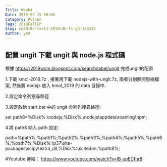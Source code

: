 ```yaml
---
Title: Week4
Date: 2019-03-15 16:00
Category: Python
Tags: 2018FallCP
Slug: cd2019b-task1-2019cdb-t1-g3-1/0315
Author: yen
---
```

配置 ungit
下載 ungit 與 node.js 程式碼
---
根據 https://2019wcm.blogspot.com/search/label/ungit 完成ungit的配置

1.下載  kmol-2019.7z , 接著再下載 nodejs-with-ungit.7z, 兩者分別解開壓縮檔案, 然後將 nodejs 放入 kmol_2019 的 data 目錄中.

2.設定命令列搜尋路徑

3.設定啟動 start.bat 中的 ungit 命列列搜尋路徑:

set path8=%Disk%:\nodejs;%Disk%:\nodejs\appdata\roaming\npm;

4.將 path8 納入 path 設定:

path=%path%;%path1%;%path2%;%path3%;%path4%;%path5%;%path6%;%path7%;%Disk%:\p37\site-packages\scipy\extra_dll;%Disk%:\scite\bin;%path8%;

#Youtube 連結： https://www.youtube.com/watch?v=lB-spECfhr8 

